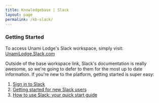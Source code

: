 ```yaml
---
title: Knowledgebase | Slack
layout: page
permalink: /kb-slack/
---
```


<h3 class="mt-5">Getting Started</h3>

To access Unami Lodge's Slack workspace, simply visit: [UnamiLodge.Slack.com](https://unamilodge.slack.com)

Outside of the base workspace link, Slack's documentation is really awesome, so we're going to defer to them for the most up to date information.  If you're new to the platform, getting started is super easy:

1. [Sign in to Slack](https://slack.com/help/articles/212681477-Sign-in-to-Slack)
2. [Getting started for new Slack users](https://slack.com/help/articles/218080037-Getting-started-for-new-Slack-users)
3. [How to use Slack: your quick start guide](https://slack.com/help/articles/360059928654-How-to-use-Slack--your-quick-start-guide)
